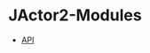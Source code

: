 JActor2-Modules
==============

- [API](http://laforge49.github.io/JActor-Modules/docs/api/index.html)
